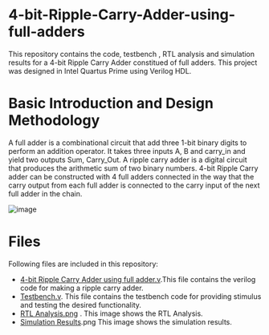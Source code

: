 # 4-bit-Ripple-Carry-Adder-using-full-adders
This repository contains the code, testbench , RTL analysis and simulation results for a 4-bit Ripple Carry Adder constitued of full adders. This project was designed in Intel Quartus Prime using Verilog HDL.

# Basic Introduction and Design Methodology
A full adder is a combinational circuit that add three 1-bit binary digits to perform an addition operator. It takes three inputs A, B and carry_in and yield two outputs Sum, Carry_Out. A ripple carry adder is a digital circuit that produces the arithmetic sum of two binary numbers. 
4-bit Ripple Carry adder can be constructed with 4 full adders connected in the way that the carry output from each full adder is connected to the carry input of the next full adder in the chain. 

![image](https://github.com/user-attachments/assets/7e64c97e-5ff9-4403-a9d3-45585d68a6c9)

# Files
Following files are included in this repository:
- [4-bit Ripple Carry Adder using full adder.v](https://github.com/GithubAamna/4-bit-Ripple-Carry-Adder-using-full-adders/blob/main/4-Bit%20Ripple%20Carry%20Adder%20using%20Full%20Adder.v).This file contains the verilog code for making a ripple carry adder.
- [Testbench.v](https://github.com/GithubAamna/4-bit-Ripple-Carry-Adder-using-full-adders/blob/main/TestBench.v). This file contains the testbench code for providing stimulus and testing the desired functionality.
- [RTL Analysis.png](https://github.com/GithubAamna/4-bit-Ripple-Carry-Adder-using-full-adders/blob/main/RTL%20Analysis.png) . This image shows the RTL Analysis.
- [Simulation Results](https://github.com/GithubAamna/4-bit-Ripple-Carry-Adder-using-full-adders/blob/main/Simulation%20Waveform.png).png This image shows the simulation results.
